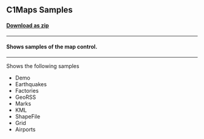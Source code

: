 ## C1Maps Samples
#### [Download as zip](https://grapecity.github.io/DownGit/#/home?url=https://github.com/GrapeCity/ComponentOne-WPF-Samples/tree/master/NET_9/Maps/MapsExplorer)
____
#### Shows samples of the map control.
____
Shows the following samples

* Demo
* Earthquakes
* Factories
* GeoRSS
* Marks
* KML
* ShapeFile
* Grid
* Airports
